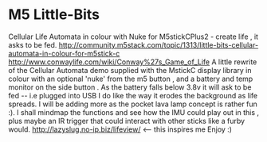 # M5 Little-Bits
Cellular Life Automata in colour with Nuke for M5stickCPlus2  - create life , it asks to be fed.
http://community.m5stack.com/topic/1313/little-bits-cellular-automata-in-colour-for-m5stick-c
http://www.conwaylife.com/wiki/Conway%27s_Game_of_Life
A little rewrite of the Cellular Automata demo supplied with the MstickC display library in colour
with an optional 'nuke' from the m5 button , and a battery and temp monitor on the side button .
As the battery falls below 3.8v it will ask to be fed -- i.e plugged into USB
I do like the way it erodes the background as life spreads.
I will be adding more as the pocket lava lamp concept is rather fun :). 
I shall mindmap the functions and see how the IMU could play out in this , plus maybe an IR trigger
that could interact with other sticks like a furby would.
http://lazyslug.no-ip.biz/lifeview/  <-- this inspires me
Enjoy :)
